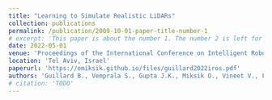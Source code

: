 ```yaml
---
title: "Learning to Simulate Realistic LiDARs"
collection: publications
permalink: /publication/2009-10-01-paper-title-number-1
# excerpt: 'This paper is about the number 1. The number 2 is left for future work.'
date: 2022-05-01
venue: 'Proceedings of the International Conference on Intelligent Robots and Systems (IROS)'
location: 'Tel Aviv, Israel'
paperurl: 'https://omiksik.github.io/files/guillard2022iros.pdf'
authors: 'Guillard B., Vemprala S., Gupta J.K., Miksik O., Vineet V., Fua P., Kapoor A.'
# citation: 'TODO'
---
```

